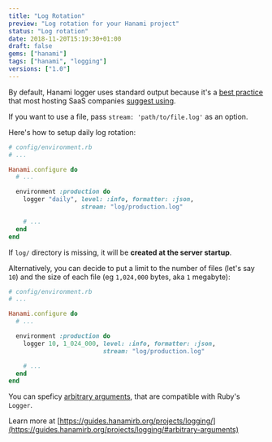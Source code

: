 ```yaml
---
title: "Log Rotation"
preview: "Log rotation for your Hanami project"
status: "Log rotation"
date: 2018-11-20T15:19:30+01:00
draft: false
gems: ["hanami"]
tags: ["hanami", "logging"]
versions: ["1.0"]
---
```


By default, Hanami logger uses standard output because it's a [best practice](http://12factor.net/logs) that most hosting SaaS companies [suggest using](https://devcenter.heroku.com/articles/rails4#logging-and-assets).

If you want to use a file, pass `stream: 'path/to/file.log'` as an option.

Here's how to setup daily log rotation:

```ruby
# config/environment.rb
# ...

Hanami.configure do
  # ...

  environment :production do
    logger "daily", level: :info, formatter: :json,
                    stream: "log/production.log"

    # ...
  end
end
```

If `log/` directory is missing, it will be **created at the server startup**.

Alternatively, you can decide to put a limit to the number of files (let's say `10`) and the size of each file (eg `1,024,000` bytes, aka `1` megabyte):

```ruby
# config/environment.rb
# ...

Hanami.configure do
  # ...

  environment :production do
    logger 10, 1_024_000, level: :info, formatter: :json,
                          stream: "log/production.log"

    # ...
  end
end
```

You can speficy [arbitrary arguments](https://ruby-doc.org/stdlib/libdoc/logger/rdoc/Logger.html#class-Logger-label-How+to+create+a+logger), that are compatible with Ruby's `Logger`.

Learn more at [https://guides.hanamirb.org/projects/logging/](https://guides.hanamirb.org/projects/logging/#arbitrary-arguments)
